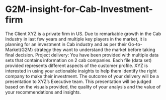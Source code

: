 # G2M-insight-for-Cab-Investment-firm
The Client  XYZ is a private firm in US. Due to remarkable growth in the Cab Industry in last few years and multiple key players in the market, it is planning for an investment in Cab industry and as per their Go-to-Market(G2M) strategy they want to understand the market before taking final decision.  Project delivery:  You have been provided with multiple data sets that contains information on 2 cab companies. Each file (data set) provided represents different aspects of the customer profile. XYZ is interested in using your actionable insights to help them identify the right company to make their investment.  The outcome of your delivery will be a presentation to XYZ’s Executive team. This presentation will be judged based on the visuals provided, the quality of your analysis and the value of your recommendations and insights. 

